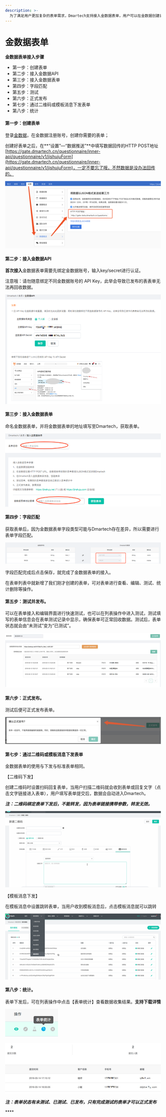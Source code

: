 ```yaml
---
description: >-
  为了满足用户更加复杂的表单需求，Dmartech支持接入金数据表单，用户可以在金数据创建表单，然后对接到Dmartech，在Dmartech中下发和使用，收集到的数据会同时进入金数据和Dmartech。
---
```


# 金数据表单

**金数据表单接入步骤**

* 第一步：创建表单
* 第二步：接入金数据API
* 第三步：接入金数据表单
* 第四步：字段匹配
* 第五步：测试
* 第六步：正式发布
* 第七步：通过二维码或模板消息下发表单
* 第八步：统计 

#### 第一步：**创建表单**

登录[金数据](https://jinshuju.net/)，在金数据注册账号，创建你需要的表单；

创建好表单之后，在**“设置”—“数据推送”**中填写数据回传的HTTP POST地址[https://gate.dmartech.cn/questionnaire/inner-api/questionnaire/v1/jishujuForm](https://gate.dmartech.cn/questionnaire/inner-api/questionnaire/v1/jishujuForm)，一定不要忘了哦，不然数据是没办法回传的。

![&#x8BBE;&#x7F6E;&#x6570;&#x636E;&#x63A8;&#x9001;](../../../.gitbook/assets/image%20%28134%29.png)

#### 第二步：**接入金数据API**

**首次接入**金数据表单需要先绑定金数据账号，输入key/secret进行认证。

注意哦：请勿随意绑定不同金数据账号的 API Key，此举会导致已发布的表表单无法再回收数据。

![&#x5EFA;&#x7ACB;&#x8FDE;&#x63A5;](../../../.gitbook/assets/image%20%28458%29.png)

#### 第三步：**接入金数据表单**

命名金数据表单，并将金数据表单的地址填写至Dmartech，获取表单。

![&#x63A5;&#x5165;&#x91D1;&#x6570;&#x636E;&#x8868;&#x5355;](../../../.gitbook/assets/image%20%28407%29.png)

#### 第四步：**字段匹配**

获取表单后，因为金数据表单字段类型可能与Dmartech存在差异，所以需要进行表单字段匹配。

![&#x5B57;&#x6BB5;&#x5339;&#x914D;](../../../.gitbook/assets/image%20%2873%29.png)

字段匹配完成后点击保存，就完成了金数据表单的接入。

在表单列表中就新增了我们刚才创建的表单，可对表单进行查看、编辑、测试、统计删除等操作。

#### 第五步：**测试并发布**。

可以在表单接入和编辑界面进行快速测试，也可以在列表操作中进入测试，测试填写的表单信息会在表单测试记录中显示，确保表单可正常回收数据。测试后，表单状态就会由“未测试”变为“已测试”。

![&#x6D4B;&#x8BD5;&#x8868;&#x5355;](../../../.gitbook/assets/image%20%28206%29.png)

#### 第六步：**正式发布**。

测试后便可正式发布表单。

![&#x6B63;&#x5F0F;&#x53D1;&#x5E03;](../../../.gitbook/assets/image%20%2878%29.png)

#### 第七步：**通过二维码或模板消息下发表单**

金数据表单的使用与下发与标准表单相同。

【二维码下发】

创建二维码时设置扫码回复表单，当用户扫描二维码就会收到表单或回复文字（点击文字链接进入表单），用户填写表单提交后，数据会自动进入Dmartech。

_**注：二维码绑定表单下发后，不能转发，因为表单链接携带参数，转发无效。**_

![&#x4E8C;&#x7EF4;&#x7801;&#x4E0B;&#x53D1;&#x8868;&#x5355;](../../../.gitbook/assets/888.gif)

【模板消息下发】

在模板消息中设置跳转表单，当用户收到模板消息后，点击模板消息就可以跳转

![&#x6A21;&#x677F;&#x6D88;&#x606F;&#x4E0B;&#x53D1;&#x8868;&#x5355;](../../../.gitbook/assets/999.gif)

#### 第八步：**统计**。

表单下发后，可在列表操作中点击【表单统计】查看数据收集结果。**支持下载详情**

![](../../../.gitbook/assets/image%20%28425%29.png)

![&#x8868;&#x5355;&#x7EDF;&#x8BA1;](../../../.gitbook/assets/image%20%28277%29.png)

_**注：表单状态有未测试、已测试、已发布，只有完成测试的表单才可以正式发布**_



\*\*\*\*

